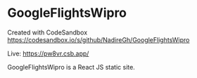 # GoogleFlightsWipro
Created with CodeSandbox
https://codesandbox.io/s/github/NadireGh/GoogleFlightsWipro

Live: https://pw8vr.csb.app/

GoogleFlightsWipro is a React JS static site.



